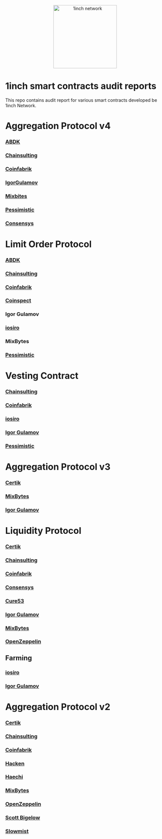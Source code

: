 <p align="center">
  <img src="https://app.1inch.io/assets/images/logo.svg" width="200" alt="1inch network" />
</p>

# 1inch smart contracts audit reports
This repo contains audit report for various smart contracts developed be 1inch Network.

# Aggregation Protocol v4

### [ABDK](https://github.com/1inch/1inch-audits/blob/master/Aggregation%20Protocol%20V4/ABDK_1inch_AggregationRouter_Solidity_.pdf)
### [Chainsulting](https://github.com/1inch/1inch-audits/raw/master/Aggregation%20Protocol%20V4/02_Smart%20Contract%20Audit_1inch_Router_RFQ_V4_Chainsulting.pdf)
### [Coinfabrik](https://github.com/1inch/1inch-audits/raw/curlyjannie-Audits-editing/Aggregation%20Protocol%20V4/1inch%20Aggregation%20Router%20v4%20Audit_Coinfabrik.pdf)
### [IgorGulamov](https://github.com/1inch/1inch-audits/raw/curlyjannie-Audits-editing/Aggregation%20Protocol%20V4/1inch%20contract%20audit.pdf)
### [Mixbites](https://github.com/1inch/1inch-audits/raw/curlyjannie-Audits-editing/Aggregation%20Protocol%20V4/1Inch%20Aggregation%20Router%20V4%20Security%20Audit%20Report_MixBites.pdf)
### [Pessimistic](https://github.com/1inch/1inch-audits/blob/curlyjannie-Audits-editing/Aggregation%20Protocol%20V4/1inch%20Aggregation%20Router%20V4%20Security%20Analysis%20by%20Pessimistic_.pdf)
### [Consensys](https://github.com/1inch/1inch-audits/raw/curlyjannie-Audits-editing/Aggregation%20Protocol%20V4/Consensys_1inch-exchange-audit-2021-09.pdf)


# Limit Order Protocol

### [ABDK](https://github.com/1inch/1inch-audits/raw/master/Limit%20Order%20Protocol/ABDK%20-%201inch%20Limit%20Order%20Protocol%20audit.pdf)
### [Chainsulting](https://github.com/1inch/1inch-audits/raw/master/Limit%20Order%20Protocol/Chainsulting%20-%201inch%20Limit%20Order%20Protocol%20audit.pdf)
### [Coinfabrik](https://github.com/1inch/1inch-audits/raw/master/Limit%20Order%20Protocol/Coinfabrik%20-%201inch%20Limit%20Order%20Protocol%20audit.pdf)
### [Coinspect](https://github.com/1inch/1inch-audits/raw/master/Limit%20Order%20Protocol/Coinspect%20-%201inch%20Limit%20Order%20Protocol%20audit.pdf)
### Igor Gulamov
### [iosiro](https://iosiro.com/audits/1inch-network-limit-order-protocol-smart-contract-audit)
### MixBytes
### [Pessimistic](https://github.com/1inch/1inch-audits/raw/master/Limit%20Order%20Protocol/Pessimistic%20-%201inch%20Limit%20Order%20Protocol%20audit.pdf)

# Vesting Contract

### [Chainsulting](https://github.com/1inch/1inch-audits/raw/master/Vesting%20Contract/Chainsulting%20-%201inch%20Vesting%20Contract%20audit.pdf)
### [Coinfabrik](https://github.com/1inch/1inch-audits/raw/master/Vesting%20Contract/Coinfabrik%20-%201inch%20Vesting%20Contract%20audit.pdf)
### [iosiro](https://iosiro.com/audits/1inch-network-step-vesting-smart-contract-audit)
### [Igor Gulamov](https://github.com/1inch/1inch-audits/raw/master/Vesting%20Contract/Gulamov%20-%201inch%20Vesting%20Contract%20audit.pdf)
### [Pessimistic](https://github.com/1inch/1inch-audits/raw/master/Vesting%20Contract/Pessimistic%20-%201inch%20Vesting%20Contract%20audit.pdf)

# Aggregation Protocol v3

### [Certik](https://raw.githubusercontent.com/1inch/1inch-audits/master/Aggregation%20Protocol%20V3/Certik%20-%201inch%20v3%20Audit%20Report.pdf)
### [MixBytes](https://raw.githubusercontent.com/1inch/1inch-audits/master/Aggregation%20Protocol%20V3/MixBytes%20-%201inch%20v3%20Audit%20Report.pdf)
### [Igor Gulamov](https://raw.githubusercontent.com/1inch/1inch-audits/master/Aggregation%20Protocol%20V3/Gulamov%20-%201inch%20v3%20Audit%20Report.pdf)

# Liquidity Protocol

### [Certik](https://raw.githubusercontent.com/1inch/1inch-audits/master/Liquidity%20Protocol/Certik%20-%201inch%20Liquidity%20Protocol%20audit.pdf)
### [Chainsulting](https://raw.githubusercontent.com/1inch/1inch-audits/master/Liquidity%20Protocol/Chainsulting%20-%201inch%20Liquidity%20Protocol%20Audit.pdf)
### [Coinfabrik](https://raw.githubusercontent.com/1inch/1inch-audits/master/Liquidity%20Protocol/Coinfabrik%20-%201inch%20Liquidity%20Protocol%20Audit.pdf)
### [Consensys](https://consensys.net/diligence/audits/2020/12/1inch-liquidity-protocol/)
### [Cure53](https://raw.githubusercontent.com/1inch/1inch-audits/master/Liquidity%20Protocol/Cure53%20-%201inch%20Liquidity%20Protocol%20audit.pdf)
### [Igor Gulamov](https://raw.githubusercontent.com/1inch/1inch-audits/master/Liquidity%20Protocol/Gulamov%20-%201inch%20Liquidity%20Protocol%20audit.pdf)
### [MixBytes](https://raw.githubusercontent.com/1inch/1inch-audits/master/Liquidity%20Protocol/MixBytes%20-%201inch%20Liquidity%20Protocol%20Report.pdf)
### [OpenZeppelin](https://blog.openzeppelin.com/mooniswap-v2-audit/)

## Farming

### [iosiro](https://iosiro.com/audits/1inch-exchange-staking-rewards-smart-contract-audit)
### [Igor Gulamov](https://github.com/1inch/1inch-audits/raw/master/Liquidity%20Protocol/Farming/Gulamov%20-%201inch%20Farming%20audit.pdf)

# Aggregation Protocol v2

### [Certik](https://raw.githubusercontent.com/1inch/1inch-audits/master/Aggregation%20Protocol%20V2/Certik%20-%201inch%20v2%20Audit%20Report.pdf)
### [Chainsulting](https://raw.githubusercontent.com/1inch/1inch-audits/master/Aggregation%20Protocol%20V2/Chainsulting%20-%201inch%20v2%20Audit%20Report.pdf)
### [Coinfabrik](https://raw.githubusercontent.com/1inch/1inch-audits/master/Aggregation%20Protocol%20V2/Coinfabrik%20-%201inch%20v2%20Audit%20Report.pdf)
### [Hacken](https://raw.githubusercontent.com/1inch/1inch-audits/master/Aggregation%20Protocol%20V2/Hacken%20-%201inch%20v2%20Audit%20Report.pdf)
### [Haechi](https://raw.githubusercontent.com/1inch/1inch-audits/master/Aggregation%20Protocol%20V2/Haechi%20-%201inch%20Audit%20Report.pdf)
### [MixBytes](https://raw.githubusercontent.com/1inch/1inch-audits/master/Aggregation%20Protocol%20V2/MixBytes%20-%201inch%20v2%20Audit%20Report.pdf)
### [OpenZeppelin](https://blog.openzeppelin.com/1inch-exchange-audit/)
### [Scott Bigelow](https://raw.githubusercontent.com/1inch/1inch-audits/master/Aggregation%20Protocol%20V2/Scott%20Bigelow%20-%201inch%20v2%20Audit%20Report.pdf)
### [Slowmist](https://raw.githubusercontent.com/1inch/1inch-audits/master/Aggregation%20Protocol%20V2/Slowmist-%201inch%20Audit%20Report.pdf)

